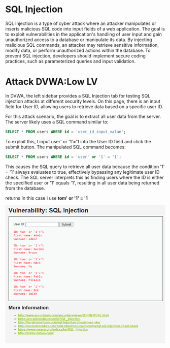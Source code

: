 # SQL Injection

SQL injection is a type of cyber attack where an attacker manipulates or inserts malicious SQL code into input fields of a web application. The goal is to exploit vulnerabilities in the application's handling of user input and gain unauthorized access to a database or manipulate its data. By injecting malicious SQL commands, an attacker may retrieve sensitive information, modify data, or perform unauthorized actions within the database. To prevent SQL injection, developers should implement secure coding practices, such as parameterized queries and input validation.

# Attack DVWA:Low LV

In DVWA, the left sidebar provides a SQL Injection tab for testing SQL injection attacks at different security levels. On this page, there is an input field for User ID, allowing users to retrieve data based on a specific user ID.

For this attack scenario, the goal is to extract all user data from the server. The server likely uses a SQL command similar to:
``` sql
SELECT * FROM users WHERE id = 'user_id_input_value';
```

To exploit this, I input user' or '1'='1 into the User ID field and click the submit button. The manipulated SQL command becomes:

``` sql
SELECT * FROM users WHERE id = 'user' or '1' = '1';
```

This causes the SQL query to retrieve all user data because the condition '1' = '1' always evaluates to true, effectively bypassing any legitimate user ID check. The SQL server interprets this as finding users where the ID is either the specified user or '1' equals '1', resulting in all user data being returned from the database.

returns
In this case i use **tom' or '1' = '1**

![Image Name](image/sql-injection.png)
